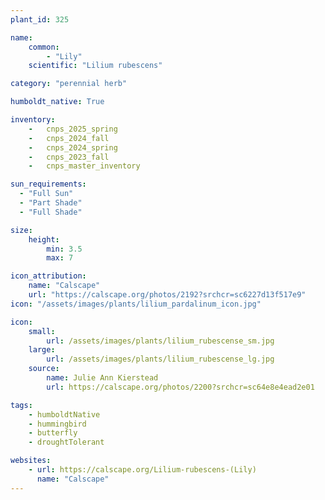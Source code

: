 ```yaml
---
plant_id: 325 

name: 
    common: 
        - "Lily"  
    scientific: "Lilium rubescens"  

category: "perennial herb"

humboldt_native: True

inventory: 
    -   cnps_2025_spring
    -   cnps_2024_fall
    -   cnps_2024_spring
    -   cnps_2023_fall
    -   cnps_master_inventory

sun_requirements:
  - "Full Sun"
  - "Part Shade"
  - "Full Shade"

size:
    height: 
        min: 3.5 
        max: 7

icon_attribution: 
    name: "Calscape"
    url: "https://calscape.org/photos/2192?srchcr=sc6227d13f517e9"
icon: "/assets/images/plants/lilium_pardalinum_icon.jpg"

icon: 
    small: 
        url: /assets/images/plants/lilium_rubescense_sm.jpg 
    large: 
        url: /assets/images/plants/lilium_rubescense_lg.jpg 
    source: 
        name: Julie Ann Kierstead
        url: https://calscape.org/photos/2200?srchcr=sc64e8e4ead2e01

tags: 
    - humboldtNative
    - hummingbird
    - butterfly
    - droughtTolerant

websites:
    - url: https://calscape.org/Lilium-rubescens-(Lily)
      name: "Calscape"
---
```

